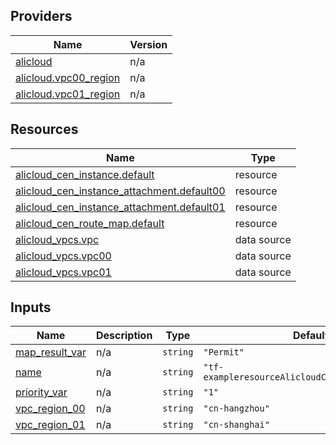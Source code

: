 <!-- BEGIN_TF_DOCS -->
## Providers

| Name | Version |
|------|---------|
| <a name="provider_alicloud"></a> [alicloud](#provider\_alicloud) | n/a |
| <a name="provider_alicloud.vpc00_region"></a> [alicloud.vpc00\_region](#provider\_alicloud.vpc00\_region) | n/a |
| <a name="provider_alicloud.vpc01_region"></a> [alicloud.vpc01\_region](#provider\_alicloud.vpc01\_region) | n/a |

## Resources

| Name | Type |
|------|------|
| [alicloud_cen_instance.default](https://registry.terraform.io/providers/hashicorp/alicloud/latest/docs/resources/cen_instance) | resource |
| [alicloud_cen_instance_attachment.default00](https://registry.terraform.io/providers/hashicorp/alicloud/latest/docs/resources/cen_instance_attachment) | resource |
| [alicloud_cen_instance_attachment.default01](https://registry.terraform.io/providers/hashicorp/alicloud/latest/docs/resources/cen_instance_attachment) | resource |
| [alicloud_cen_route_map.default](https://registry.terraform.io/providers/hashicorp/alicloud/latest/docs/resources/cen_route_map) | resource |
| [alicloud_vpcs.vpc](https://registry.terraform.io/providers/hashicorp/alicloud/latest/docs/data-sources/vpcs) | data source |
| [alicloud_vpcs.vpc00](https://registry.terraform.io/providers/hashicorp/alicloud/latest/docs/data-sources/vpcs) | data source |
| [alicloud_vpcs.vpc01](https://registry.terraform.io/providers/hashicorp/alicloud/latest/docs/data-sources/vpcs) | data source |

## Inputs

| Name | Description | Type | Default | Required |
|------|-------------|------|---------|:--------:|
| <a name="input_map_result_var"></a> [map\_result\_var](#input\_map\_result\_var) | n/a | `string` | `"Permit"` | no |
| <a name="input_name"></a> [name](#input\_name) | n/a | `string` | `"tf-exampleresourceAlicloudCenRouteMap1132098"` | no |
| <a name="input_priority_var"></a> [priority\_var](#input\_priority\_var) | n/a | `string` | `"1"` | no |
| <a name="input_vpc_region_00"></a> [vpc\_region\_00](#input\_vpc\_region\_00) | n/a | `string` | `"cn-hangzhou"` | no |
| <a name="input_vpc_region_01"></a> [vpc\_region\_01](#input\_vpc\_region\_01) | n/a | `string` | `"cn-shanghai"` | no |
<!-- END_TF_DOCS -->    